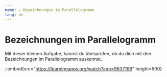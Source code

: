```yaml
---
name: ✏️ Bezeichnungen im Parallelogramm
lang: de
---
```


# Bezeichnungen im Parallelogramm

Mit dieser kleinen Aufgabe, kannst du überprüfen, ob du dich mit den Bezeichnungen im Parallelogramm auskennst.

::embed{src="https://learningapps.org/watch?app=9637196" height=500}
